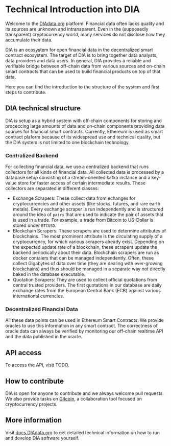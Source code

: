 # Technical Introduction into DIA
Welcome to the [DIAdata.org](https://diadata.org/) platform.
Financial data often lacks quality and its sources are unknown and intransparent.
Even in the (supposedly transparent) cryptocurrency world, many services do not disclose how they accumulate their data.

DIA is an ecosystem for open financial data in the decentralized smart contract ecosystem.
The target of DIA is to bring together data analysts, data providers and data users.
In general, DIA provides a reliable and verifiable bridge between off-chain data from various sources and on-chain smart contracts that can be used to build financial products on top of that data.

Here you can find the introduction to the structure of the system and first steps to contribute.

## DIA technical structure
DIA is setup as a hybrid system with off-chain components for storing and proceccing large amounts of data and on-chain components providing data sources for financial smart contracts.
Currently, Ethereum is used as smart contract plaform because of its widespread use and technical quality, but the DIA system is not limited to one blockchain technology.

### Centralized Backend
For collecting financial data, we use a centralized backend that runs collectors for all kinds of financial data.
All collected data is processed by a database setup consisting of a stream-oriented kafka instance and a key-value store for faster access of certain intermediate results.
These collectors are separated in different classes:

* Exchange Scrapers: These collect data from echanges for cryptocurrencies and other assets (like stocks, futures, and rare earth metals).
Every exchange scraper is run independently and is structured around the idea of `pairs` that are used to indicate the pair of assets that is used in a trade.
For example, a trade from Bitcoin to US-Dollar is stored under `BTCUSD`.
* Blockchain Scrapers: These scrapers are used to determine attributes of blockchains. The most prominent attribute is the circulating supply of a cryptocurrency, for which various scrapers already exist.
Depending on the expected update rate of a blockchain, these scrapers update the backend periodically about their data.
Blockchain scrapers are run as docker contaiers that can be managed independently.
Often, these collect Gigabytes of data over time (they are dealing with ever-growing blockchains) and thus should be managed in a separate way not directly baked in the database executable.
* Quotation Scrapers: They are used to collect official quotations from central trusted providers.
The first quotations in our database are daily exchange rates from the European Central Bank (ECB) against various international currencies.

### Decentralized Financial Data
All these data points can be used in Ethereum Smart Contracts.
We provide oracles to use this information in any smart contract.
The correctness of oracle data can always be verified by monitoring our off-chain realtime API and the data published in the oracle.

## API access
To access the API, visit TODO.

## How to contribute
DIA is open for anyone to contribute and we always welcome pull requests.
We also provide tasks on [Gitcoin](https://gitcoin.co/), a collaboration tool focused on cryptocurrency projects.

## More information
Visit [docs.DIAdata.org](https://docs.diadata.org/) to get detailed technical information on how to run and develop DIA software yourself.
